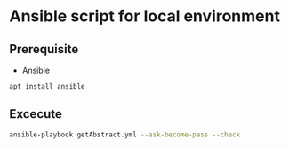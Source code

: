 # Ansible script for local environment

## Prerequisite

* Ansible

```sh
apt install ansible
```

## Excecute

```sh
ansible-playbook getAbstract.yml --ask-become-pass --check
```